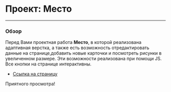 # Проект: Место
------
### Обзор
Перед Вами проектная работа **Место**, в которой реализована адаптивная верстка, а также есть возможность отредактировать данные на странице,добавить новые карточки и посмотреть рисунки в увеличенном размере. Эти возможности реализована при помощи JS. Все кнопки на странице интерактивны.

* [Ссылка на страницу](https://alinarimalovna.github.io/mesto/)

Приятного просмотра!
